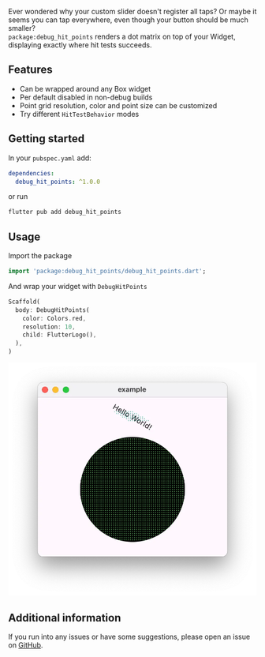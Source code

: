 Ever wondered why your custom slider doesn't register all taps? Or maybe it seems you can tap everywhere, even though your button should be much smaller?<br>
`package:debug_hit_points` renders a dot matrix on top of your Widget, displaying exactly where hit tests succeeds.

## Features

- Can be wrapped around any Box widget
- Per default disabled in non-debug builds
- Point grid resolution, color and point size can be customized
- Try different `HitTestBehavior` modes

## Getting started

In your `pubspec.yaml` add:

```yaml
dependencies:
  debug_hit_points: ^1.0.0
```

or run

```bash
flutter pub add debug_hit_points
```

## Usage

Import the package
```dart
import 'package:debug_hit_points/debug_hit_points.dart';
```

And wrap your widget with `DebugHitPoints`
```dart
Scaffold(
  body: DebugHitPoints(
    color: Colors.red,
    resolution: 10,
    child: FlutterLogo(),
  ),
)
```

![Example](https://raw.githubusercontent.com/benthillerkus/debug_hit_points/main/screenshot.webp)

## Additional information

If you run into any issues or have some suggestions, please open an issue on [GitHub](https://github.com/benthillerkus/debug_hit_points/issues).
